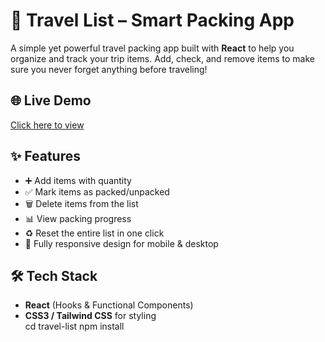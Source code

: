# 🧳 Travel List – Smart Packing App  

A simple yet powerful travel packing app built with **React** to help you organize and track your trip items. Add, check, and remove items to make sure you never forget anything before traveling!  

## 🌐 Live Demo  
[Click here to view](https://travel-list-app-umber.vercel.app/)  

## ✨ Features  
- ➕ Add items with quantity  
- ✅ Mark items as packed/unpacked  
- 🗑 Delete items from the list  
- 📊 View packing progress  
- ♻️ Reset the entire list in one click  
- 📱 Fully responsive design for mobile & desktop  

## 🛠 Tech Stack  
- **React** (Hooks & Functional Components)  
- **CSS3 / Tailwind CSS** for styling  
cd travel-list
npm install

